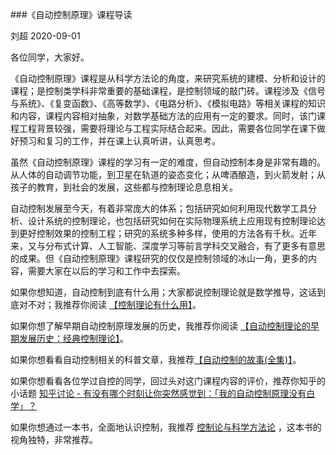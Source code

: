 ###《自动控制原理》课程导读

刘超  2020-09-01

各位同学，大家好。

《自动控制原理》课程是从科学方法论的角度，来研究系统的建模、分析和设计的课程；是控制类学科非常重要的基础课程，是控制领域的敲门砖。课程涉及《信号与系统》、《复变函数》、《高等数学》、《电路分析》、《模拟电路》等相关课程的知识和内容，课程内容相对抽象，对数学基础方法的应用有一定的要求。同时，该门课程工程背景较强，需要将理论与工程实际结合起来。因此，需要各位同学在课下做好预习和复习的工作，并在课上认真听讲，认真思考。

虽然《自动控制原理》课程的学习有一定的难度，但自动控制本身是非常有趣的。从人体的自动调节功能，到卫星在轨道的姿态变化；从啤酒酿造，到火箭发射；从孩子的教育，到社会的发展，这些都与控制理论息息相关。

自动控制发展至今天，有着非常庞大的体系；包括研究如何利用现代数学工具分析、设计系统的控制理论，也包括研究如何在实际物理系统上应用现有控制理论达到更好控制效果的控制工程；研究的系统多种多样，使用的方法各有千秋。近年来，又与分布式计算、人工智能、深度学习等前言学科交叉融合，有了更多有意思的成果。但《自动控制原理》课程研究的仅仅是控制领域的冰山一角，更多的内容，需要大家在以后的学习和工作中去探索。

如果你想知道，自动控制到底有什么用；大家都说控制理论就是数学推导，这话到底对不对；我推荐你阅读 [【控制理论有什么用】](控制理论有什么用.pdf)。

如果你想了解早期自动控制原理发展的历史，我推荐你阅读 [【自动控制理论的早期发展历史：经典控制理论】](自动控制理论的早期发展历史(经典控制理论).pdf)。

如果你想看看自动控制相关的科普文章，我推荐[【自动控制的故事(全集)】](自动控制的故事(全集).pdf)。

如果你想看看各位学过自控的同学，回过头对这门课程内容的评价，推荐你知乎的小话题 [知乎讨论 - 有没有哪个时刻让你突然感觉到：「我的自动控制原理没有白学」？](https://www.zhihu.com/question/63508189)

如果你想通过一本书，全面地认识控制，我推荐 [控制论与科学方法论](控制论与科学方法论.pdf) ，这本书的视角独特，非常推荐。




